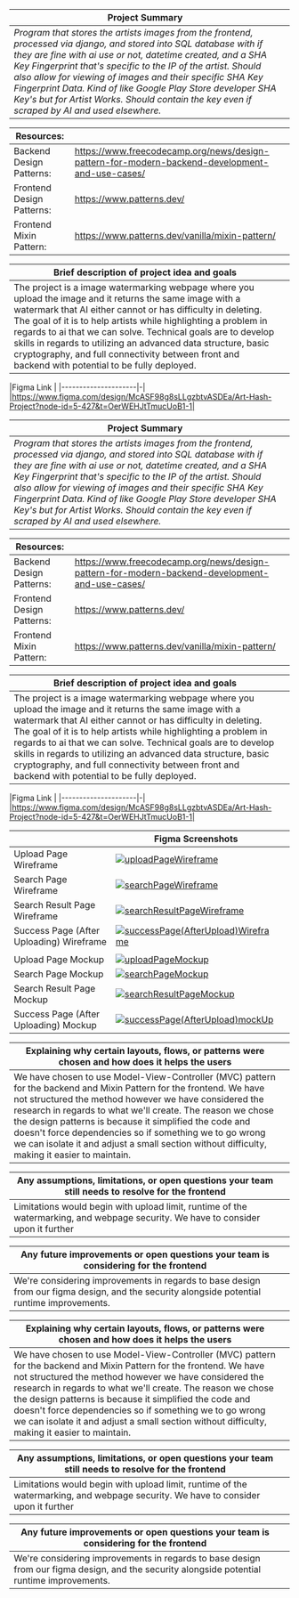 
|Project Summary||
|------------------------|-----------------------|
|*Program that stores the artists images from the frontend, processed via django, and stored into SQL database with if they are fine with ai use or not, datetime created, and a SHA Key Fingerprint that's specific to the IP of the artist. Should also allow for viewing of images and their specific SHA Key Fingerprint Data. Kind of like Google Play Store developer SHA Key's but for Artist Works. Should contain the key even if scraped by AI and used elsewhere.*|    



|  Resources:            |                       |
|------------------------|-----------------------|
|Backend Design Patterns:|https://www.freecodecamp.org/news/design-pattern-for-modern-backend-development-and-use-cases/|
|Frontend Design Patterns: |https://www.patterns.dev/|
|Frontend    Mixin Pattern:|https://www.patterns.dev/vanilla/mixin-pattern/|



|Brief description of project idea and goals| |
|------------------------|-----------------------|
|The project is a image watermarking webpage where you upload the image and it returns the same image with a watermark that AI either cannot or has difficulty in deleting. The goal of it is to help artists while highlighting a problem in regards to ai that we can solve. Technical goals are to develop skills in regards to utilizing an advanced data structure, basic cryptography, and full connectivity between front and backend with potential to be fully deployed.|


|Figma Link             |
|---------------------|-|
|https://www.figma.com/design/McASF98g8sLLgzbtvASDEa/Art-Hash-Project?node-id=5-427&t=OerWEHJtTmucUoB1-1|



|Project Summary||
|------------------------|-----------------------|
|*Program that stores the artists images from the frontend, processed via django, and stored into SQL database with if they are fine with ai use or not, datetime created, and a SHA Key Fingerprint that's specific to the IP of the artist. Should also allow for viewing of images and their specific SHA Key Fingerprint Data. Kind of like Google Play Store developer SHA Key's but for Artist Works. Should contain the key even if scraped by AI and used elsewhere.*|    



|  Resources:            |                       |
|------------------------|-----------------------|
|Backend Design Patterns:|https://www.freecodecamp.org/news/design-pattern-for-modern-backend-development-and-use-cases/|
|Frontend Design Patterns: |https://www.patterns.dev/|
|Frontend    Mixin Pattern:|https://www.patterns.dev/vanilla/mixin-pattern/|



|Brief description of project idea and goals| |
|------------------------|-----------------------|
|The project is a image watermarking webpage where you upload the image and it returns the same image with a watermark that AI either cannot or has difficulty in deleting. The goal of it is to help artists while highlighting a problem in regards to ai that we can solve. Technical goals are to develop skills in regards to utilizing an advanced data structure, basic cryptography, and full connectivity between front and backend with potential to be fully deployed.|


|Figma Link             |
|---------------------|-|
|https://www.figma.com/design/McASF98g8sLLgzbtvASDEa/Art-Hash-Project?node-id=5-427&t=OerWEHJtTmucUoB1-1|


|                              |Figma Screenshots       |                       | 
|---------------------------------------------|------------------------|-----------------------|
|Upload Page Wireframe                        |[![uploadPageWireframe](https://github.com/FernandoLpz0911/CS351-T18-Group-Project/blob/main/figma_wireframe/images/uploadWireframe.png)](#features)||
|Search Page Wireframe                        |[![searchPageWireframe](https://github.com/FernandoLpz0911/CS351-T18-Group-Project/blob/main/figma_wireframe/images/searchWireframe.png)](#features)||
|Search Result Page Wireframe                 |[![searchResultPageWireframe](https://github.com/FernandoLpz0911/CS351-T18-Group-Project/blob/main/figma_wireframe/images/searchResultWireframe.png)](#features)||
|Success Page (After Uploading) Wireframe     |[![successPage(AfterUpload)Wireframe](https://github.com/FernandoLpz0911/CS351-T18-Group-Project/blob/main/figma_wireframe/images/successWireframe.png)](#features)||
|                                             |[](#features)||
|Upload Page Mockup                           |[![uploadPageMockup](https://github.com/FernandoLpz0911/CS351-T18-Group-Project/blob/main/figma_wireframe/images/uploadMockup.png)](#features)||
|Search Page Mockup                           |[![searchPageMockup](https://github.com/FernandoLpz0911/CS351-T18-Group-Project/blob/main/figma_wireframe/images/searchMockup.png)](#features)||
|Search Result Page Mockup                    |[![searchResultPageMockup](https://github.com/FernandoLpz0911/CS351-T18-Group-Project/blob/main/figma_wireframe/images/searchResultMockup.png)](#features)||
|Success Page (After Uploading) Mockup        |[![successPage(AfterUpload)mockUp](https://github.com/FernandoLpz0911/CS351-T18-Group-Project/blob/main/figma_wireframe/images/successMockup.png)](#features)||


|Explaining why certain layouts, flows, or patterns were chosen and how does it helps the users||
|------------------------|-----------------------|
|We have chosen to use Model-View-Controller (MVC) pattern for the backend and Mixin Pattern for the frontend. We have not structured the method however we have considered the research in regards to what we'll create. The reason we chose the design patterns is because it simplified the code and doesn't force dependencies so if something we to go wrong we can isolate it and adjust a small section without difficulty, making it easier to maintain.|


|Any assumptions, limitations, or open questions your team still needs to resolve for the frontend||
|------------------------|-----------------------|
|Limitations would begin with upload limit, runtime of the watermarking, and webpage security. We have to consider upon it further|



| Any future improvements or open questions your team is considering for the frontend||
|------------------------|-----------------------|
|We're considering improvements in regards to base design from our figma design, and the security alongside potential runtime improvements.|




|Explaining why certain layouts, flows, or patterns were chosen and how does it helps the users||
|------------------------|-----------------------|
|We have chosen to use Model-View-Controller (MVC) pattern for the backend and Mixin Pattern for the frontend. We have not structured the method however we have considered the research in regards to what we'll create. The reason we chose the design patterns is because it simplified the code and doesn't force dependencies so if something we to go wrong we can isolate it and adjust a small section without difficulty, making it easier to maintain.|


|Any assumptions, limitations, or open questions your team still needs to resolve for the frontend||
|------------------------|-----------------------|
|Limitations would begin with upload limit, runtime of the watermarking, and webpage security. We have to consider upon it further|



| Any future improvements or open questions your team is considering for the frontend||
|------------------------|-----------------------|
|We're considering improvements in regards to base design from our figma design, and the security alongside potential runtime improvements.|

